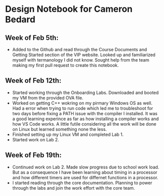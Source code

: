 # **Design Notebook for Cameron Bedard**

## Week of Feb 5th:
- Added to the Github and read through the Course Documents and Getting Started section of the VIP website. Looked up and familiarized myself with termanology I did not know. Sought help from the team making my first pull request to create this notebook.

## Week of Feb 12th:
- Started working through the Onboarding Labs. Downloaded and booted my VM from the provided OVA file.
- Worked on getting C++ wokring on my pirmary Windows OS as well. Had a error when trying to run code which led me to  troubleshoot for two days before fixing a PATH issue with the compiler I installed. It was a good learning experince as far as how installing a compiler works and how VS Code works. A little futile considering all the work will be done on Linux but learned something none the less.
- Finished setting up my Linux VM and completed Lab 1.
- Started work on Lab 2.

## Week of Feb 19th:
- Continued work on Lab 2. Made slow progress due to school work load. But as a consequence I have been learning about timing in a processor and how different timers are used for differnet functions in a processor.
- I started reading through the core documentation. Planning to power through the labs and join the work effort with the core team.
